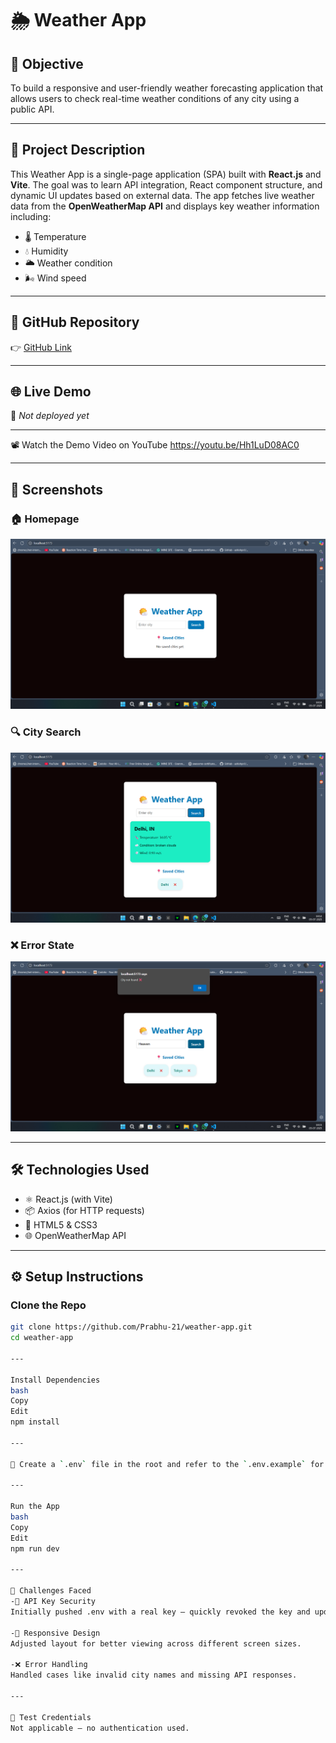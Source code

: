 # 🌦️ Weather App

## 🎯 Objective
To build a responsive and user-friendly weather forecasting application that allows users to check real-time weather conditions of any city using a public API.

---

## 📄 Project Description
This Weather App is a single-page application (SPA) built with **React.js** and **Vite**. The goal was to learn API integration, React component structure, and dynamic UI updates based on external data. The app fetches live weather data from the **OpenWeatherMap API** and displays key weather information including:

- 🌡️ Temperature  
- 💧 Humidity  
- 🌥️ Weather condition  
- 🌬️ Wind speed

---

## 🔗 GitHub Repository
👉 [GitHub Link](https://github.com/Prabhu-21/weather-app)

---

## 🌐 Live Demo
🚧 _Not deployed yet_

---

📽️ Watch the Demo Video on YouTube
https://youtu.be/Hh1LuD08AC0  

---
## 📸 Screenshots

### 🏠 Homepage
![Homepage](./screenshots/homepage.png)

### 🔍 City Search
![Search](./screenshots/city-search.png)

### ❌ Error State
![Error](./screenshots/error-state.png)

---

## 🛠️ Technologies Used

- ⚛️ React.js (with Vite)
- 📦 Axios (for HTTP requests)
- 🎨 HTML5 & CSS3
- 🌐 OpenWeatherMap API

---

## ⚙️ Setup Instructions

### Clone the Repo
```bash
git clone https://github.com/Prabhu-21/weather-app.git
cd weather-app

---

Install Dependencies
bash
Copy
Edit
npm install

---

🔐 Create a `.env` file in the root and refer to the `.env.example` for format.

---

Run the App
bash
Copy
Edit
npm run dev

---

🧠 Challenges Faced
-🔐 API Key Security
Initially pushed .env with a real key — quickly revoked the key and updated .gitignore to prevent this again.

-📱 Responsive Design
Adjusted layout for better viewing across different screen sizes.

-❌ Error Handling
Handled cases like invalid city names and missing API responses.

---

🧪 Test Credentials
Not applicable – no authentication used.
